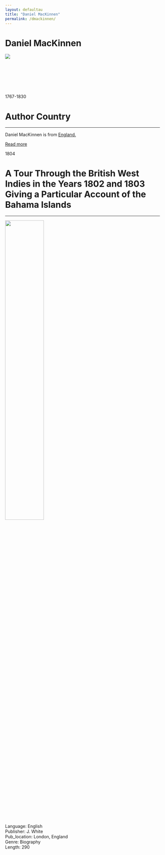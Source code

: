 ```yaml
---
layout: defaultau
title: "Daniel MacKinnen"
permalink: /dmackinnen/
---
```

<!-- partial:index.partial.html -->
<div class="content">
    <h1>Daniel MacKinnen</h1>
    <div class="quote">
        <div><img src="https://t4.ftcdn.net/jpg/03/40/12/49/360_F_340124934_bz3pQTLrdFpH92ekknuaTHy8JuXgG7fi.jpg" class="logo"></div>
    </div>
    <div class="timeline">
        <div style="padding-bottom:100px;"></div>
        <div class="block">
            <div class="date right"><p class="right"> 1767-1830 </p></div>
            <div class="dot"></div>
            <div class="left first">
            <div class="author_country">
                <h1>Author Country</h1><hr>
          <div class="aclocation">  <p>Daniel MacKinnen is from <a href="{{ site.baseurl }}/11">England.</a></p></div>
              <div class="acreadmore">  <a href="https://en.wikipedia.org/wiki/Daniel_Mackinnon" target="_blank">Read more</a></div>
            </div>
            </div>
        </div>
        <div class="block">
            <div class="date left"><p class="left">1804</p></div>
            <div class="dot"></div>
            <div class="right hide">
                <h1>A Tour Through the British West Indies in the Years 1802 and 1803 Giving a Particular Account of the Bahama Islands</h1><hr>
                <p><img src="https://m.media-amazon.com/images/I/31F5DrwRb9L._AC_SY780_.jpg" height="50%" width = "50%"></p>
                <p>
                Language: English<br/>
                Publisher: J. White<br/>
                Pub_location: London, England<br/>
                Genre: Biography<br/>
                Length: 290</p>
            </div>
        </div>
</div>
  <!-- partial -->
<script src='https://cdnjs.cloudflare.com/ajax/libs/jquery/3.1.1/jquery.min.js'></script><script  src="{{ site.baseurl }}/assets/js/authorscript.js"></script>